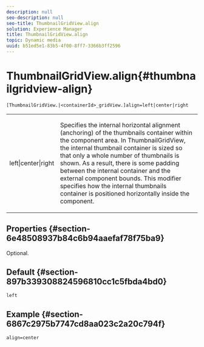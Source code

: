 ```yaml
---
description: null
seo-description: null
seo-title: ThumbnailGridView.align
solution: Experience Manager
title: ThumbnailGridView.align
topic: Dynamic media
uuid: b51ed5e1-83b5-4f00-8ff7-3366b3ff2596
---
```


# ThumbnailGridView.align{#thumbnailgridview-align}

`[ThumbnailGridView.|<containerId>_gridView.]align=left|center|right`

<table id="table_95890560230C48BBB03A8082F56382CA"> 
 <tbody> 
  <tr> 
   <td> <p> <span class="codeph"> left|center|right</span> </p> </td> 
   <td> <p> Specifies the internal horizontal alignment (anchoring) of the thumbnails container within the component area. In ThumbnailGridView, the internal thumbnail container is sized so that only a whole number of thumbnails is shown. As a result, there is some padding between the internal container and the external component bounds. This modifier specifies how the internal thumbnails container is positioned horizontally inside the component. </p> </td> 
  </tr> 
 </tbody> 
</table>

## Properties {#section-6e48508937b84c6b94aaefaf78f75ba9}

Optional.

## Default {#section-897b339308824596810cc1c5fbda4bd0}

`left`

## Example {#section-6867c2975b7747cd8aa023c2a20c794f}

`align=center` 
